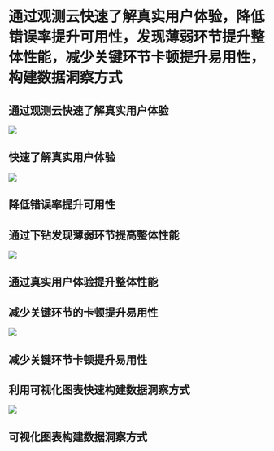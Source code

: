 # 通过观测云快速了解真实用户体验，降低错误率提升可用性，发现薄弱环节提升整体性能，减少关键环节卡顿提升易用性，构建数据洞察方式

## 通过观测云快速了解真实用户体验

[![](https://p3-juejin.byteimg.com/tos-cn-i-k3u1fbpfcp/23491bce4fb44dbdb5c9d48c67bc8f45~tplv-k3u1fbpfcp-jj-mark:0:0:0:0:q75.image#?w=3446&h=1862&s=1647458&e=png&b=faf4f3)](https://xie.infoq.cn/link?target=https%3A%2F%2Fjuejin.cn%2Fuser%2F78820567681902%2Fposts)

## 快速了解真实用户体验

[![](https://p3-juejin.byteimg.com/tos-cn-i-k3u1fbpfcp/7d83dca0cd8041d7bef9e1175a790bbd~tplv-k3u1fbpfcp-jj-mark:0:0:0:0:q75.image#?w=3406&h=1796&s=796090&e=png&b=faf1ee)](https://xie.infoq.cn/link?target=https%3A%2F%2Fjuejin.cn%2Fuser%2F78820567681902%2Fposts)

## 降低错误率提升可用性

## 通过下钻发现薄弱环节提高整体性能

[![](https://p3-juejin.byteimg.com/tos-cn-i-k3u1fbpfcp/229f2507a0ce432f9553d33a8cb19643~tplv-k3u1fbpfcp-jj-mark:0:0:0:0:q75.image#?w=1846&h=982&s=681735&e=png&b=fafafa)](https://xie.infoq.cn/link?target=https%3A%2F%2Fjuejin.cn%2Fuser%2F78820567681902%2Fposts)

## 通过真实用户体验提升整体性能

  


## 减少关键环节的卡顿提升易用性

  


![](https://p3-juejin.byteimg.com/tos-cn-i-k3u1fbpfcp/ced19604a1b44f6b89928cb0e92b31e6~tplv-k3u1fbpfcp-jj-mark:0:0:0:0:q75.image#?w=3422&h=1810&s=382241&e=png&b=f9ecdf)

## 减少关键环节卡顿提升易用性

## 利用可视化图表快速构建数据洞察方式

[![](https://p3-juejin.byteimg.com/tos-cn-i-k3u1fbpfcp/b6f982268082479bad9d57cbd06e75b4~tplv-k3u1fbpfcp-jj-mark:0:0:0:0:q75.image#?w=3422&h=1816&s=720591&e=png&b=faefec)](https://xie.infoq.cn/link?target=https%3A%2F%2Fjuejin.cn%2Fuser%2F78820567681902%2Fposts)

## 可视化图表构建数据洞察方式

